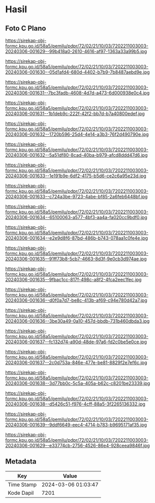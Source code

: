 # Hasil

## Foto C Plano

https://sirekap-obj-formc.kpu.go.id/58a5/pemilu/pdpr/72/02/21/10/03/7202211003003-20240306-001629--99b418a0-2610-4616-af97-1363a33a99b5.jpg

https://sirekap-obj-formc.kpu.go.id/58a5/pemilu/pdpr/72/02/21/10/03/7202211003003-20240306-001630--05d1afd4-680d-4402-b7b9-7b8487aebd9e.jpg

https://sirekap-obj-formc.kpu.go.id/58a5/pemilu/pdpr/72/02/21/10/03/7202211003003-20240306-001631--7bc3fadb-4608-4d7d-a473-6d000938e0c4.jpg

https://sirekap-obj-formc.kpu.go.id/58a5/pemilu/pdpr/72/02/21/10/03/7202211003003-20240306-001631--1b1deb9c-222f-42f2-bb7d-b7a40800edef.jpg

https://sirekap-obj-formc.kpu.go.id/58a5/pemilu/pdpr/72/02/21/10/03/7202211003003-20240306-001632--1720b596-25d4-4e14-a3b3-76f2d490790e.jpg

https://sirekap-obj-formc.kpu.go.id/58a5/pemilu/pdpr/72/02/21/10/03/7202211003003-20240306-001632--5a51df80-8cad-40ba-b979-afcd8ddd47d6.jpg

https://sirekap-obj-formc.kpu.go.id/58a5/pemilu/pdpr/72/02/21/10/03/7202211003003-20240306-001633--1e191b9e-6df2-4175-b5d6-ce2c6a95e23d.jpg

https://sirekap-obj-formc.kpu.go.id/58a5/pemilu/pdpr/72/02/21/10/03/7202211003003-20240306-001633--c724a3be-9723-4abe-bf85-2a6feb6448bf.jpg

https://sirekap-obj-formc.kpu.go.id/58a5/pemilu/pdpr/72/02/21/10/03/7202211003003-20240306-001634--65100063-a577-4bf3-aa4a-fa020cc9bdf0.jpg

https://sirekap-obj-formc.kpu.go.id/58a5/pemilu/pdpr/72/02/21/10/03/7202211003003-20240306-001634--e2e9d8f6-87bd-486b-b743-078aa1c0fe4e.jpg

https://sirekap-obj-formc.kpu.go.id/58a5/pemilu/pdpr/72/02/21/10/03/7202211003003-20240306-001635--91ff73b8-5cb7-4663-8d3f-9e0cb3d974ae.jpg

https://sirekap-obj-formc.kpu.go.id/58a5/pemilu/pdpr/72/02/21/10/03/7202211003003-20240306-001635--9fbac1cc-817f-498c-a8f2-4fca2eec1fec.jpg

https://sirekap-obj-formc.kpu.go.id/58a5/pemilu/pdpr/72/02/21/10/03/7202211003003-20240306-001636--d0f0a7d7-be8c-413b-af69-c94e780d42a7.jpg

https://sirekap-obj-formc.kpu.go.id/58a5/pemilu/pdpr/72/02/21/10/03/7202211003003-20240306-001636--3be30a49-0a10-457d-bbdb-731b460dbda3.jpg

https://sirekap-obj-formc.kpu.go.id/58a5/pemilu/pdpr/72/02/21/10/03/7202211003003-20240306-001637--fc132d74-a90d-48de-97a6-fd2c0be5e0ce.jpg

https://sirekap-obj-formc.kpu.go.id/58a5/pemilu/pdpr/72/02/21/10/03/7202211003003-20240306-001637--2c0d753a-846e-477e-be81-8829f2e7ef6c.jpg

https://sirekap-obj-formc.kpu.go.id/58a5/pemilu/pdpr/72/02/21/10/03/7202211003003-20240306-001638--3d77bb0c-5c5a-405a-b62c-c8201be23339.jpg

https://sirekap-obj-formc.kpu.go.id/58a5/pemilu/pdpr/72/02/21/10/03/7202211003003-20240306-001638--d5426c51-f976-4cff-88a5-3f2265136332.jpg

https://sirekap-obj-formc.kpu.go.id/58a5/pemilu/pdpr/72/02/21/10/03/7202211003003-20240306-001639--9ddf6649-eec4-4714-b783-b9695171af35.jpg

https://sirekap-obj-formc.kpu.go.id/58a5/pemilu/pdpr/72/02/21/10/03/7202211003003-20240306-001629--e33774cb-2756-4526-86e4-928ceea9846f.jpg


## Metadata

| Key        | Value               |
| ---------- | ------------------- |
| Time Stamp | 2024-03-06 01:03:47 |
| Kode Dapil | 7201                |



